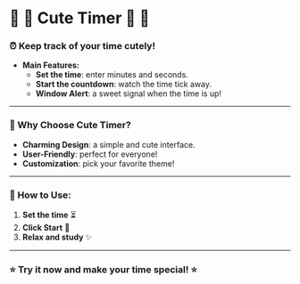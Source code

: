 # 🍁  🍂 Cute Timer 🍂 🍁

### ⏰ Keep track of your time cutely! 

- **Main Features:**
  - **Set the time**: enter minutes and seconds.
  - **Start the countdown**: watch the time tick away.
  - **Window Alert**: a sweet signal when the time is up! 

---

### 💖 Why Choose Cute Timer?
- **Charming Design**: a simple and cute interface.
- **User-Friendly**: perfect for everyone!
- **Customization**: pick your favorite theme!

---

### 🎀 How to Use:
1. **Set the time** ⏳
2. **Click Start** 🐾
3. **Relax and study** ✨

---

### ⭐ Try it now and make your time special! ⭐
